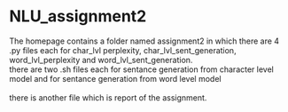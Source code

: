# NLU_assignment2
The homepage contains a folder named assignment2 in which there are 4 .py files each for char_lvl perplexity, char_lvl_sent_generation, word_lvl_perplexity and word_lvl_sent_generation.
<br>there are two .sh files each for sentance generation from character level model and for sentance generation from word level model</br>
<br> there is another file which is report of the assignment. </br>
   
